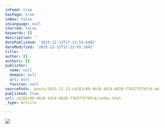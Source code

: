 ```yaml
---
inFeed: true
hasPage: true
inNav: false
inLanguage: null
starred: false
keywords: []
description: ''
datePublished: '2015-12-13T17:23:54.640Z'
dateModified: '2015-12-13T17:22:45.184Z'
title: ''
author: []
authors: []
publisher:
  name: null
  domain: null
  url: null
  favicon: null
sourcePath: _posts/2015-12-13-cb181c89-4b38-4d14-8828-f7637f579fc8.md
published: true
url: cb181c89-4b38-4d14-8828-f7637f579fc8/index.html
_type: Article

---
```

![](https://the-grid-user-content.s3-us-west-2.amazonaws.com/915dcc4c-bf82-4602-959f-69c53314ce08.jpg)